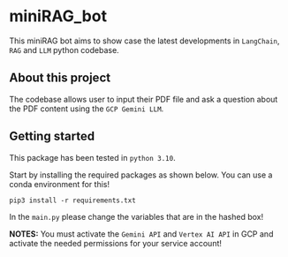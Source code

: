 # miniRAG_bot

This miniRAG bot aims to show case the latest developments in `LangChain`, `RAG` and `LLM` python codebase.

## About this project
The codebase allows user to input their PDF file and ask a question about the PDF content using the `GCP Gemini LLM`.

## Getting started
This package has been tested in `python 3.10`.

Start by installing the required packages as shown below. You can use a conda environment for this!

```console
pip3 install -r requirements.txt
```

In the `main.py` please change the variables that are in the hashed box!

**NOTES:** You must activate the `Gemini API` and `Vertex AI API` in GCP and activate the needed permissions for your service account!